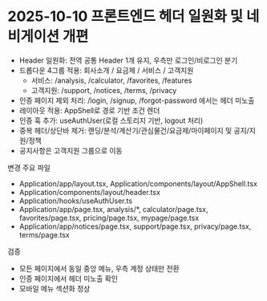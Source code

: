 # 2025-10-10 프론트엔드 헤더 일원화 및 네비게이션 개편

- Header 일원화: 전역 공통 Header 1개 유지, 우측만 로그인/비로그인 분기
- 드롭다운 4그룹 적용: 회사소개 / 요금제 / 서비스 / 고객지원
  - 서비스: /analysis, /calculator, /favorites, /features
  - 고객지원: /support, /notices, /terms, /privacy
- 인증 페이지 제외 처리: /login, /signup, /forgot-password 에서는 헤더 미노출
- 레이아웃 적용: AppShell로 경로 기반 조건 렌더
- 인증 훅 추가: useAuthUser(로컬 스토리지 기반, logout 처리)
- 중복 헤더/상단바 제거: 랜딩/분석/계산기/관심물건/요금제/마이페이지 및 공지/지원/정책
- 공지사항은 고객지원 그룹으로 이동

변경 주요 파일

- Application/app/layout.tsx, Application/components/layout/AppShell.tsx
- Application/components/layout/header.tsx
- Application/hooks/useAuthUser.ts
- Application/app/page.tsx, analysis/\*, calculator/page.tsx, favorites/page.tsx, pricing/page.tsx, mypage/page.tsx
- Application/app/notices/page.tsx, support/page.tsx, privacy/page.tsx, terms/page.tsx

검증

- 모든 페이지에서 동일 중앙 메뉴, 우측 계정 상태만 전환
- 인증 페이지에서 헤더 미노출 확인
- 모바일 메뉴 섹션화 정상
